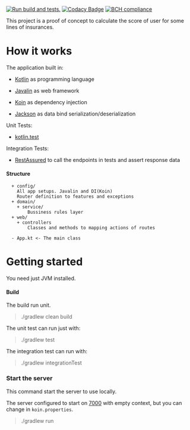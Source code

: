 [![Run build and tests.](https://github.com/Rudge/insurance-advisor-service/actions/workflows/build_test.yaml/badge.svg)](https://github.com/Rudge/insurance-advisor-service/actions/workflows/build_test.yaml)
[![Codacy Badge](https://api.codacy.com/project/badge/Grade/ce4d22c3f2c342638c92b4dc1e8ce955)](https://app.codacy.com/gh/Rudge/insurance-advisor-service?utm_source=github.com&utm_medium=referral&utm_content=Rudge/insurance-advisor-service&utm_campaign=Badge_Grade_Settings)
[![BCH compliance](https://bettercodehub.com/edge/badge/Rudge/insurance-advisor-service?branch=main)](https://bettercodehub.com/)

This project is a proof of concept to calculate the score of user for some lines of insurances.

# How it works

The application built in:

- [Kotlin](https://github.com/JetBrains/kotlin) as programming language

- [Javalin](https://github.com/tipsy/javalin) as web framework

- [Koin](https://github.com/InsertKoinIO/koin) as dependency injection

- [Jackson](https://github.com/FasterXML/jackson-module-kotlin) as data bind
  serialization/deserialization

Unit Tests:

- [kotlin.test](https://kotlinlang.org/api/latest/kotlin.test/)

Integration Tests:

- [RestAssured](https://rest-assured.io/) to call the endpoints in tests and assert response data

#### Structure

      + config/
        All app setups. Javalin and DI(Koin)
        Router definition to features and exceptions
      + domain/
        + service/
            Bussiness rules layer
      + web/
        + controllers
            Classes and methods to mapping actions of routes
        
      - App.kt <- The main class

# Getting started

You need just JVM installed.

#### Build

The build run unit.

> ./gradlew clean build

The unit test can run just with:

> ./gradlew test

The integration test can run with:

> ./gradlew integrationTest

### Start the server

This command start the server to use locally.

The server configured to start on [7000](http://localhost:7000/) with empty context, but you can
change in `koin.properties`.

> ./gradlew run